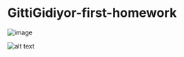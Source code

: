 # GittiGidiyor-first-homework


![image](https://user-images.githubusercontent.com/58683636/128666979-67858095-80ee-4da3-a416-97e387f82ca4.png)

![alt text](https://github.com/113-GittiGidiyor-Java-Spring-Bootcamp/first-homework-ahmetgltkn/blob/master/images/Java%202021%20Yol%20Haritas%C4%B1.png)
